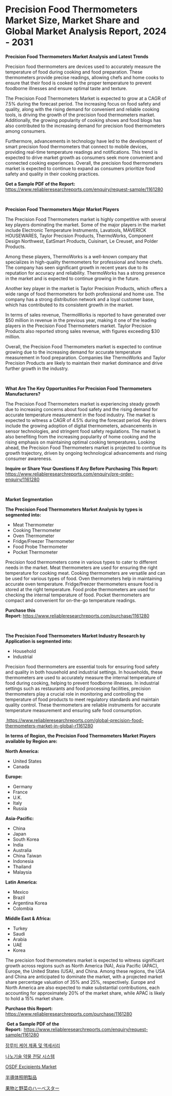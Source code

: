 <p><h1>Precision Food Thermometers Market Size, Market Share and Global Market Analysis Report, 2024 - 2031</h1></p><p><strong>Precision Food Thermometers Market Analysis and Latest Trends</strong></p>
<p><p>Precision food thermometers are devices used to accurately measure the temperature of food during cooking and food preparation. These thermometers provide precise readings, allowing chefs and home cooks to ensure that their food is cooked to the proper temperature to prevent foodborne illnesses and ensure optimal taste and texture.</p><p>The Precision Food Thermometers Market is expected to grow at a CAGR of 7.5% during the forecast period. The increasing focus on food safety and quality, along with the rising demand for convenient and reliable cooking tools, is driving the growth of the precision food thermometers market. Additionally, the growing popularity of cooking shows and food blogs has also contributed to the increasing demand for precision food thermometers among consumers.</p><p>Furthermore, advancements in technology have led to the development of smart precision food thermometers that connect to mobile devices, providing real-time temperature readings and notifications. This trend is expected to drive market growth as consumers seek more convenient and connected cooking experiences. Overall, the precision food thermometers market is expected to continue to expand as consumers prioritize food safety and quality in their cooking practices.</p></p>
<p><strong>Get a Sample PDF of the Report:&nbsp;</strong> <a href="https://www.reliableresearchreports.com/enquiry/request-sample/1161280">https://www.reliableresearchreports.com/enquiry/request-sample/1161280</a></p>
<p>&nbsp;</p>
<p><strong>Precision Food Thermometers Major Market Players</strong></p>
<p><p>The Precision Food Thermometers market is highly competitive with several key players dominating the market. Some of the major players in the market include Electronic Temperature Instruments, Lavatools, MAVERICK HOUSEWARES, Taylor Precision Products, ThermoWorks, Component Design Northwest, EatSmart Products, Cuisinart, Le Creuset, and Polder Products. </p><p>Among these players, ThermoWorks is a well-known company that specializes in high-quality thermometers for professional and home chefs. The company has seen significant growth in recent years due to its reputation for accuracy and reliability. ThermoWorks has a strong presence in the market and is expected to continue growing in the future.</p><p>Another key player in the market is Taylor Precision Products, which offers a wide range of food thermometers for both professional and home use. The company has a strong distribution network and a loyal customer base, which has contributed to its consistent growth in the market.</p><p>In terms of sales revenue, ThermoWorks is reported to have generated over $50 million in revenue in the previous year, making it one of the leading players in the Precision Food Thermometers market. Taylor Precision Products also reported strong sales revenue, with figures exceeding $30 million.</p><p>Overall, the Precision Food Thermometers market is expected to continue growing due to the increasing demand for accurate temperature measurement in food preparation. Companies like ThermoWorks and Taylor Precision Products are likely to maintain their market dominance and drive further growth in the industry.</p></p>
<p>&nbsp;</p>
<p><strong>What Are The Key Opportunities For Precision Food Thermometers Manufacturers?</strong></p>
<p><p>The Precision Food Thermometers market is experiencing steady growth due to increasing concerns about food safety and the rising demand for accurate temperature measurement in the food industry. The market is expected to witness a CAGR of 4.5% during the forecast period. Key drivers include the growing adoption of digital thermometers, advancements in sensor technologies, and stringent food safety regulations. The market is also benefiting from the increasing popularity of home cooking and the rising emphasis on maintaining optimal cooking temperatures. Looking ahead, the Precision Food Thermometers market is projected to continue its growth trajectory, driven by ongoing technological advancements and rising consumer awareness.</p></p>
<p><strong>Inquire or Share Your Questions If Any Before Purchasing This Report:</strong> <a href="https://www.reliableresearchreports.com/enquiry/pre-order-enquiry/1161280">https://www.reliableresearchreports.com/enquiry/pre-order-enquiry/1161280</a></p>
<p>&nbsp;</p>
<p><strong>Market Segmentation</strong></p>
<p><strong>The Precision Food Thermometers Market Analysis by types is segmented into:</strong></p>
<p><ul><li>Meat Thermometer</li><li>Cooking Thermometer</li><li>Oven Thermometer</li><li>Fridge/Freezer Thermometer</li><li>Food Probe Thermometer</li><li>Pocket Thermometer</li></ul></p>
<p><p>Precision food thermometers come in various types to cater to different needs in the market. Meat thermometers are used for ensuring the right temperature for cooking meat. Cooking thermometers are versatile and can be used for various types of food. Oven thermometers help in maintaining accurate oven temperature. Fridge/freezer thermometers ensure food is stored at the right temperature. Food probe thermometers are used for checking the internal temperature of food. Pocket thermometers are compact and convenient for on-the-go temperature readings.</p></p>
<p><strong>Purchase this Report:&nbsp;</strong><a href="https://www.reliableresearchreports.com/purchase/1161280">https://www.reliableresearchreports.com/purchase/1161280</a></p>
<p>&nbsp;</p>
<p><strong>The Precision Food Thermometers Market Industry Research by Application is segmented into:</strong></p>
<p><ul><li>Household</li><li>Industrial</li></ul></p>
<p><p>Precision food thermometers are essential tools for ensuring food safety and quality in both household and industrial settings. In households, these thermometers are used to accurately measure the internal temperature of food during cooking, helping to prevent foodborne illnesses. In industrial settings such as restaurants and food processing facilities, precision thermometers play a crucial role in monitoring and controlling the temperature of food products to meet regulatory standards and maintain quality control. These thermometers are reliable instruments for accurate temperature measurement and ensuring safe food consumption.</p></p>
<p><a href="https://www.reliableresearchreports.com/global-precision-food-thermometers-market-in-global-r1161280">&nbsp;https://www.reliableresearchreports.com/global-precision-food-thermometers-market-in-global-r1161280</a></p>
<p><strong>In terms of Region, the Precision Food Thermometers Market Players available by Region are:</strong></p>
<p>
    <p> <strong> North America: </strong>
        <ul>
            <li>United States</li>
            <li>Canada</li>
        </ul>
        </p> 
    <p> <strong> Europe: </strong>
        <ul>
            <li>Germany</li>
            <li>France</li>
            <li>U.K.</li>
            <li>Italy</li>
            <li>Russia</li>
        </ul>
        </p> 
    <p> <strong> Asia-Pacific: </strong>
        <ul>
            <li>China</li>
            <li>Japan</li>
            <li>South Korea</li>
            <li>India</li>
            <li>Australia</li>
            <li>China Taiwan</li>
            <li>Indonesia</li>
            <li>Thailand</li>
            <li>Malaysia</li>
        </ul>
        </p> 
    <p> <strong> Latin America: </strong>
        <ul>
            <li>Mexico</li>
            <li>Brazil</li>
            <li>Argentina Korea</li>
            <li>Colombia</li>
        </ul>
        </p> 
    <p> <strong> Middle East & Africa: </strong>
        <ul>
            <li>Turkey</li>
            <li>Saudi</li>
            <li>Arabia</li>
            <li>UAE</li>
            <li>Korea</li>
        </ul>
    </p>
    </p>
<p><p>The precision food thermometers market is expected to witness significant growth across regions such as North America (NA), Asia Pacific (APAC), Europe, the United States (USA), and China. Among these regions, the USA and China are anticipated to dominate the market, with a projected market share percentage valuation of 35% and 25%, respectively. Europe and North America are also expected to make substantial contributions, each accounting for approximately 20% of the market share, while APAC is likely to hold a 15% market share.</p></p>
<p><strong>Purchase this Report: </strong><a href="https://www.reliableresearchreports.com/purchase/1161280">https://www.reliableresearchreports.com/purchase/1161280</a></p>
<p>&nbsp;<strong>Get a Sample PDF of the Report:&nbsp;&nbsp;</strong><a href="https://www.reliableresearchreports.com/enquiry/request-sample/1161280">https://www.reliableresearchreports.com/enquiry/request-sample/1161280</a></p>
<p><strong></strong></p>
<p><p><a href="https://github.com/idcefvhkdut6/Market-Research-Report-List-2/blob/main/610576881494.md">장루미 케어 제품 및 액세서리</a></p><p><a href="https://github.com/vsap75a286l/Market-Research-Report-List-2/blob/main/587402381495.md">나노기술 약물 전달 시스템</a></p><p><a href="https://github.com/lylyparadise/Market-Research-Report-List-3/blob/main/osdf-excipients-market.md">OSDF Excipients Market</a></p><p><a href="https://github.com/lababdou/Market-Research-Report-List-4/blob/main/909852388910.md">半導体照明製品</a></p><p><a href="https://github.com/bevdtkn4419963/Market-Research-Report-List-2/blob/main/523894188911.md">果物と野菜のハーベスター</a></p></p>